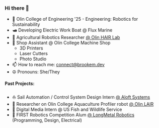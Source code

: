 ### Hi there 👋

- 🔭 Olin College of Engineering '25 - Engineering: Robotics for Sustainability
- 🛥 Developing Electric Work Boat @ Flux Marine
- 🚜 Agricultural Robotics Researcher [@ Olin HAIR Lab](https://github.com/Olin-HAIR-Lab)
- 🔧 Shop Assistant @ Olin College Machine Shop
  - 3D Printers
  - Laser Cutters
  - Photo Studio
- 📫 How to reach me: connect@brookem.dev
- ☮ Pronouns: She/They

#### Past Projects:
- ⛵ Sail Automation / Control System Design Intern [@ Aloft Systems](https://github.com/Aloft-Systems)
- 🌊 Researcher on Olin College Aquaculture Profiler robot [@ Olin LAIR](https://github.com/ocap-lair-olin)
- 🌱 Digital Media Intern @ US Fish and Wildlife Service
- 🤖 FIRST Robotics Competition Alum [@ LongMetal Robotics](https://github.com/LongMetal-Robotics) (Programming, Design, Electrical)
